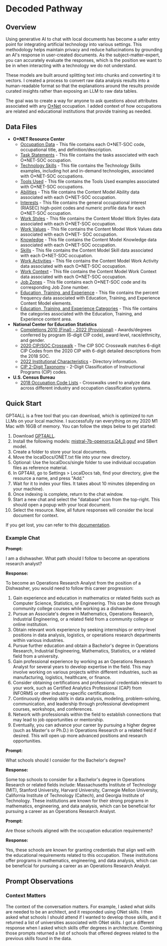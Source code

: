 # Decoded Pathway

## Overview
Using generative AI to chat with local documents has become a safer entry point for integrating artificial technology into various settings. This methodology helps maintain privacy and reduce hallucinations by grounding an AI's response in user-created documents. As the subject-matter-expert, you can accurately evaluate the responses, which is the position we want to be in when interacting with a technology we do not understand.

These models are built around splitting text into chunks and converting it to vectors. I created a process to convert raw data analysis results into a human-readable format so that the explanations around the results provide curated insights rather than exposing an LLM to raw data tables.

The goal was to create a way for anyone to ask questions about attributes associated with any [O*Net](https://www.onetcenter.org/dictionary/28.1/excel/occupation_data.html) occupation. I added context of how occupations are related and educational institutions that provide training as needed.

## Data Files
- **O*NET Resource Center**
  - [Occupation Data](https://www.onetcenter.org/dl_files/database/db_28_1_text/Occupation%20Data.txt) - This file contains each O*NET-SOC code, occupational title, and definition/description.
  - [Task Statements](https://www.onetcenter.org/dl_files/database/db_28_1_text/Task%20Statements.txt) - This file contains the tasks associated with each O*NET-SOC occupation.
  - [Technology Skills](https://www.onetcenter.org/dl_files/database/db_28_1_text/Technology%20Skills.txt) - This file contains the Technology Skills examples, including hot and in-demand technologies, associated with O*NET-SOC occupations.
  - [Tools Used](https://www.onetcenter.org/dl_files/database/db_28_1_text/Tools%20Used.txt) - This file contains the Tools Used examples associated with O*NET-SOC occupations.
  - [Abilities](https://www.onetcenter.org/dl_files/database/db_28_1_text/Abilities.txt) - This file contains the Content Model Ability data associated with each O*NET-SOC occupation.
  - [Interests](https://www.onetcenter.org/dl_files/database/db_28_1_text/Interests.txt) - This file contains the general occupational interest (RIASEC) high-point codes and numeric profile data for each O*NET-SOC occupation.
  - [Work Styles](https://www.onetcenter.org/dl_files/database/db_28_1_text/Work%20Styles.txt) - This file contains the Content Model Work Styles data associated with each O*NET-SOC occupation.
  - [Work Values](https://www.onetcenter.org/dl_files/database/db_28_1_text/Work%20Values.txt) - This file contains the Content Model Work Values data associated with each O*NET- SOC occupation.
  - [Knowledge](https://www.onetcenter.org/dl_files/database/db_28_1_text/Knowledge.txt) - This file contains the Content Model Knowledge data associated with each O*NET-SOC occupation.
  - [Skills](https://www.onetcenter.org/dl_files/database/db_28_1_text/Skills.txt) - This file contains the Content Model Skill data associated with each O*NET-SOC occupation.
  - [Work Activities](https://www.onetcenter.org/dl_files/database/db_28_1_text/Work%20Activities.txt) - This file contains the Content Model Work Activity data associated with each O*NET-SOC occupation.
  - [Work Context](https://www.onetcenter.org/dl_files/database/db_28_1_text/Work%20Context.txt) - This file contains the Content Model Work Context data associated with each O*NET-SOC occupation.
  - [Job Zones](https://www.onetcenter.org/dl_files/database/db_28_1_text/Job%20Zones.txt) - This file contains each O*NET-SOC code and its corresponding Job Zone number.
  - [Education, Training, and Experience](https://www.onetcenter.org/dl_files/database/db_28_1_text/Education%2C%20Training%2C%20and%20Experience.txt) - This file contains the percent frequency data associated with Education, Training, and Experience Content Model elements.
  - [Education, Training, and Experience Categories](https://www.onetcenter.org/dl_files/database/db_28_1_text/Education%2C%20Training%2C%20and%20Experience%20Categories.txt) - This file contains the categories associated with the Education, Training, and Experience content area.
- **National Center for Education Statistics**
  - [Completions 2010 (Final) - 2022 (Provisional)](https://nces.ed.gov/ipeds/datacenter/DataFiles.aspx?year=2022&surveyNumber=-1&sid=2359a156-d43c-4fba-a779-70fd437871de&rtid=7) - Awards/degrees conferred by program (6-digit CIP code), award level, race/ethnicity, and gender.
  - [2020 CIP/SOC Crosswalk](https://nces.ed.gov/ipeds/cipcode/Files/CIP2020_SOC2018_Crosswalk.xlsx) - The CIP SOC Crosswalk matches 6-digit CIP Codes from the 2020 CIP with 6-digit detailed descriptions from the 2018 SOC.
  - [2022 Institutional Characteristics](https://nces.ed.gov/ipeds/datacenter/datafiles.aspx?sid=2359a156-d43c-4fba-a779-70fd437871de&rtid=7) - Directory information.
  - [CIP 2-Digit Taxonomy](https://nces.ed.gov/ipeds/cipcode/searchresults.aspx?y=56&sw=1,2,3&ct=1,3&ca=1,2,5,3,4) - 2-Digit Classification of Instructional Programs (CIP) codes.
- **U.S. Census Bureau**
  - [2018 Occupation Code Lists](https://www2.census.gov/programs-surveys/demo/guidance/industry-occupation/2018-occupation-code-list-and-crosswalk.xlsx) - Crosswalks used to analyze data across different industry and occupation classification systems.

## Quick Start

GPT4ALL is a free tool that you can download, which is optimized to run LLMs on your local machine. I successfully ran everything on my 2020 M1 Mac with 16GB of memory. You can follow the steps below to get started:

1. Download [GPT4ALL](https://gpt4all.io/index.html).
2. Install the following models: [mistral-7b-openorca.Q4_0.gguf](https://mistral.ai/news/mixtral-of-experts/) and SBert model.
3. Create a folder to store your local documents.
4. Move the localDocs/ONET.txt file into your new directory.
5. Optional: Use the localDocs/single folder to use individual occupation files as reference material.
6. In GPT4All, go to Settings > LocalDocs tab, find your directory, give the resource a name, and press "Add."
7. Wait for it to index your files. It takes about 10 minutes (depending on your machine). 
8. Once indexing is complete, return to the chat window. 
9. Start a new chat and select the "database" icon from the top-right. This should open a popup with your local document. 
10. Select the resource. Now, all future responses will consider the local document for context.

If you get lost, you can refer to this [documentation](https://docs.gpt4all.io/gpt4all_chat.html).

### Example Chat

**Prompt:**

I am a dishwasher. What path should I follow to become an operations research analyst?

**Response:** 

To become an Operations Research Analyst from the position of a Dishwasher, you would need to follow this career progression: 
1. Gain experience and education in mathematics or related fields such as Computer Science, Statistics, or Engineering. This can be done through community college courses while working as a dishwasher.
2. Pursue an Associate's degree in Mathematics, Operations Research, Industrial Engineering, or a related field from a community college or online institution.
3. Obtain relevant work experience by seeking internships or entry-level positions in data analysis, logistics, or operations research departments within various industries.
4. Pursue further education and obtain a Bachelor's degree in Operations Research, Industrial Engineering, Mathematics, Statistics, or a related field from a university.
5. Gain professional experience by working as an Operations Research Analyst for several years to develop expertise in the field. This may involve working on various projects within different industries, such as manufacturing, logistics, healthcare, or finance.
6. Consider obtaining certifications and professional credentials relevant to your work, such as Certified Analytics Professional (CAP) from INFORMS or other industry-specific certifications.
7. Continuously develop skills in data analysis, modeling, problem-solving, communication, and leadership through professional development courses, workshops, and conferences.
8. Network with professionals within the field to establish connections that may lead to job opportunities or mentorship.
9. Eventually, you can advance your career by pursuing a higher degree (such as Master's or Ph.D.) in Operations Research or a related field if desired. This will open up more advanced positions and research opportunities.

**Prompt:**

What schools should I consider for the Bachelor's degree?

**Response:**

Some top schools to consider for a Bachelor's degree in Operations Research or related fields include: Massachusetts Institute of Technology (MIT), Stanford University, Harvard University, Carnegie Mellon University, California Institute of Technology (Caltech), and Georgia Institute of Technology. These institutions are known for their strong programs in mathematics, engineering, and data analysis, which can be beneficial for pursuing a career as an Operations Research Analyst.

**Prompt:**

Are those schools aligned with the occupation education requirements?

**Response:**

Yes, these schools are known for granting credentials that align well with the educational requirements related to this occupation. These institutions offer programs in mathematics, engineering, and data analysis, which can be beneficial for pursuing a career as an Operations Research Analyst.

## Prompt Observations

### Context Matters
The context of the conversation matters. For example, I asked what skills are needed to be an architect, and it responded using ONet skills. I then asked what schools I should attend if I wanted to develop those skills, and it returned a list of universities associated with ONet skills. I got a different response when I asked which skills offer degrees in architecture. Combining those prompts returned a list of schools that offered degrees related to the previous skills found in the data.
